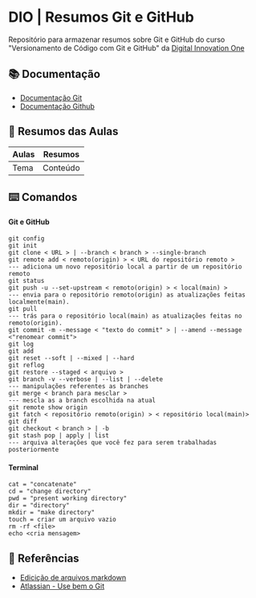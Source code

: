 # DIO | Resumos Git e GitHub

Repositório para armazenar resumos sobre Git e GitHub do curso "Versionamento de Código com Git e GitHub" da [Digital Innovation One](https://www.dio.me)

## 📚 Documentação
- [Documentação Git](https://git-scm.com/doc)
- [Documentação Github](https://docs.hitgub.com/)

## 📒 Resumos das Aulas
| Aulas | Resumos |
|-------|---------|
|Tema   |Conteúdo |

## ⌨️ Comandos
#### Git e GitHub
```
git config
git init
git clone < URL > | --branch < branch > --single-branch
git remote add < remoto(origin) > < URL do repositório remoto >
--- adiciona um novo repositório local a partir de um repositório remoto
git status
git push -u --set-upstream < remoto(origin) > < local(main) >
--- envia para o repositório remoto(origin) as atualizações feitas localmente(main).
git pull
--- trás para o repositório local(main) as atualizações feitas no remoto(origin).
git commit -m --message < "texto do commit" > | --amend --message <"renomear commit">
git log
git add
git reset --soft | --mixed | --hard
git reflog
git restore --staged < arquivo >
git branch -v --verbose | --list | --delete
--- manipulações referentes as branches
git merge < branch para mesclar >
--- mescla as a branch escolhida na atual
git remote show origin
git fatch < repositório remoto(origin) > < repositório local(main)>
git diff
git checkout < branch > | -b
git stash pop | apply | list
--- arquiva alterações que você fez para serem trabalhadas posteriormente
```
#### Terminal
```
cat = "concatenate"
cd = "change directory"
pwd = "present working directory"
dir = "directory"
mkdir = "make directory"
touch = criar um arquivo vazio
rm -rf <file>
echo <cria mensagem>
```
## 📑 Referências 
- [Edicição de arquivos markdown](https://readme.so)
- [Atlassian - Use bem o Git](https://www.atlassian.com/br/git)